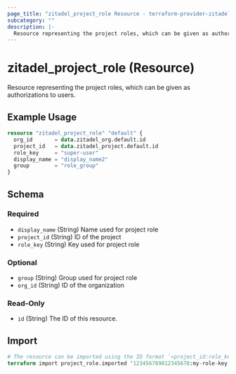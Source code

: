 ```yaml
---
page_title: "zitadel_project_role Resource - terraform-provider-zitadel"
subcategory: ""
description: |-
  Resource representing the project roles, which can be given as authorizations to users.
---
```


# zitadel_project_role (Resource)

Resource representing the project roles, which can be given as authorizations to users.

## Example Usage

```terraform
resource "zitadel_project_role" "default" {
  org_id       = data.zitadel_org.default.id
  project_id   = data.zitadel_project.default.id
  role_key     = "super-user"
  display_name = "display_name2"
  group        = "role_group"
}
```

<!-- schema generated by tfplugindocs -->
## Schema

### Required

- `display_name` (String) Name used for project role
- `project_id` (String) ID of the project
- `role_key` (String) Key used for project role

### Optional

- `group` (String) Group used for project role
- `org_id` (String) ID of the organization

### Read-Only

- `id` (String) The ID of this resource.

## Import

```terraform
# The resource can be imported using the ID format `<project_id:role_key[:org_id]>`, e.g.
terraform import project_role.imported '123456789012345678:my-role-key:123456789012345678'
```
